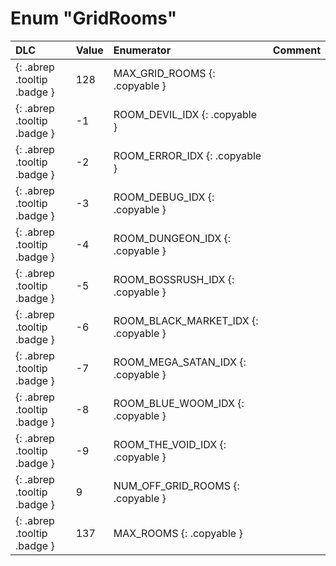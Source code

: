 # Enum "GridRooms"
|DLC|Value|Enumerator|Comment|
|:--|:--|:--|:--|
|[ ](#){: .abrep .tooltip .badge }|128 |MAX_GRID_ROOMS {: .copyable } |  | 
|[ ](#){: .abrep .tooltip .badge }|-1 |ROOM_DEVIL_IDX {: .copyable } |  | 
|[ ](#){: .abrep .tooltip .badge }|-2 |ROOM_ERROR_IDX {: .copyable } |  | 
|[ ](#){: .abrep .tooltip .badge }|-3 |ROOM_DEBUG_IDX {: .copyable } |  | 
|[ ](#){: .abrep .tooltip .badge }|-4 |ROOM_DUNGEON_IDX {: .copyable } |  | 
|[ ](#){: .abrep .tooltip .badge }|-5 |ROOM_BOSSRUSH_IDX {: .copyable } |  | 
|[ ](#){: .abrep .tooltip .badge }|-6 |ROOM_BLACK_MARKET_IDX {: .copyable } |  | 
|[ ](#){: .abrep .tooltip .badge }|-7 |ROOM_MEGA_SATAN_IDX {: .copyable } |  | 
|[ ](#){: .abrep .tooltip .badge }|-8 |ROOM_BLUE_WOOM_IDX {: .copyable } |  | 
|[ ](#){: .abrep .tooltip .badge }|-9 |ROOM_THE_VOID_IDX {: .copyable } |  | 
|[ ](#){: .abrep .tooltip .badge }|9 |NUM_OFF_GRID_ROOMS {: .copyable } |  | 
|[ ](#){: .abrep .tooltip .badge }|137 |MAX_ROOMS {: .copyable } |  | 